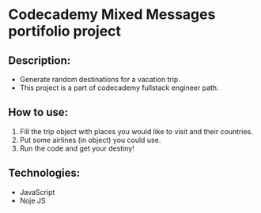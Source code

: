 # Codecademy Mixed Messages portifolio project

## Description: 
+ Generate random destinations for a vacation trip.
+ This project is a part of codecademy fullstack engineer path.

## How to use:
1. Fill the trip object with places you would like to visit and their countries.
2. Put some airlines (in object) you could use.
3. Run the code and get your destiny!

## Technologies:

+ JavaScript
+ Noje JS

